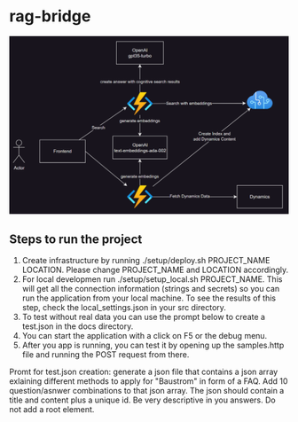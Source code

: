 # rag-bridge

![Overview architecture](/architecture/overview.png)

## Steps to run the project
1. Create infrastructure by running ./setup/deploy.sh PROJECT_NAME LOCATION. Please change PROJECT_NAME and LOCATION accordingly.
2. For local developmen run ./setup/setup_local.sh PROJECT_NAME. This will get all the connection information (strings and secrets) so you can run the application from your local machine. To see the results of this step, check the local_settings.json in your src directory.
3. To test without real data you can use the prompt below to create a test.json in the docs directory.
4. You can start the application with a click on F5 or the debug menu.
5. After you app is running, you can test it by opening up the samples.http file and running the POST request from there. 

Promt for test.json creation: 
generate a json file that contains a json array exlaining different methods to apply for "Baustrom" in form of a FAQ. Add 10 question/asnwer combinations to that json array. The json should contain a title and content plus a unique id. Be very descriptive in you answers. Do not add a root element.